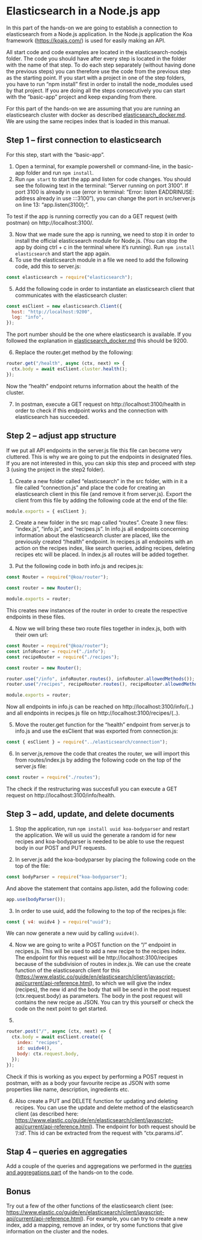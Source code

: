 # Elasticsearch in a Node.js app

In this part of the hands-on we are going to establish a connection to elasticsearch from a Node.js application. In the Node.js application the Koa framework (https://koajs.com/) is used for easily making an API.

All start code and code examples are located in the elasticsearch-nodejs folder. The code you should have after every step is located in the folder with the name of that step. To do each step separately (without having done the previous steps) you can therefore use the code from the previous step as the starting point. If you start with a project in one of the step folders, you have to run “npm install” first in order to install the node_modules used by that project. If you are doing all the steps consecutively you can start with the “basic-app” project and keep expanding from there.

For this part of the hands-on we are assuming that you are running an elasticsearch cluster with docker as described [elasticsearch_docker.md](elasticsearch_docker.md). We are using the same recipes index that is loaded in this manual.

## Step 1 – first connection to elasticsearch

For this step, start with the “basic-app”.

1. Open a terminal, for example powershell or command-line, in the basic-app folder and run `npm install`.
2. Run `npm start` to start the app and listen for code changes. You should see the following text in the terminal: “Server running on port 3100”. If port 3100 is already in use (error in terminal: “Error: listen EADDRINUSE: address already in use :::3100”), you can change the port in src/server.js on line 13: “app.listen(3100);”.

To test if the app is running correctly you can do a GET request (with postman) on http://localhost:3100/.

3. Now that we made sure the app is running, we need to stop it in order to install the official elasticsearch module for Node.js. (You can stop the app by doing ctrl + c in the terminal where it’s running). Run `npm install elasticsearch` and start the app again.
4. To use the elasticsearch module in a file we need to add the following code, add this to server.js:

```javascript
const elasticsearch = require("elasticsearch");
```

5. Add the following code in order to instantiate an elasticsearch client that communicates with the elasticsearch cluster:

```javascript
const esClient = new elasticsearch.Client({
  host: "http://localhost:9200",
  log: "info",
});
```

The port number should be the one where elasticsearch is available. If you followed the explanation in [elasticsearch_docker.md](elasticsearch_docker.md) this should be 9200.

6. Replace the router.get method by the following:

```javascript
router.get("/health", async (ctx, next) => {
  ctx.body = await esClient.cluster.health();
});
```

Now the “health” endpoint returns information about the health of the cluster.

7. In postman, execute a GET request on http://localhost:3100/health in order to check if this endpoint works and the connection with elasticsearch has succeeded.

## Step 2 – adjust app structure

If we put all API endpoints in the server.js file this file can become very cluttered. This is why we are going to put the endpoints in designated files. If you are not interested in this, you can skip this step and proceed with step 3 (using the project in the step2 folder).

1. Create a new folder called “elasticsearch” in the src folder, with in it a file called “connection.js” and place the code for creating an elasticsearch client in this file (and remove it from server.js). Export the client from this file by adding the following code at the end of the file:

```javascript
module.exports = { esClient };
```

2. Create a new folder in the src map called “routes”. Create 3 new files: “index.js”, “info.js”, and “recipes.js”. In info.js all endpoints concerning information about the elasticsearch cluster are placed, like the previously created “/health” endpoint. In recipes.js all endpoints with an action on the recipes index, like search queries, adding recipes, deleting recipes etc will be placed. In index.js all routes will be added together.

3. Put the following code in both info.js and recipes.js:

```javascript
const Router = require("@koa/router");

const router = new Router();

module.exports = router;
```

This creates new instances of the router in order to create the respective endpoints in these files.

4. Now we will bring these two route files together in index.js, both with their own url:

```javascript
const Router = require("@koa/router");
const infoRouter = require("./info");
const recipeRouter = require("./recipes");

const router = new Router();

router.use("/info", infoRouter.routes(), infoRouter.allowedMethods());
router.use("/recipes", recipeRouter.routes(), recipeRouter.allowedMethods());

module.exports = router;
```

Now all endpoints in info.js can be reached on http://localhost:3100/info/(..) and all endpoints in recipes.js file on http://localhost:3100/recipes/(..).

5. Move the router.get function for the “health” endpoint from server.js to info.js and use the esClient that was exported from connection.js:

```javascript
const { esClient } = require("../elasticsearch/connection");
```

6. In server.js,remove the code that creates the router, we will import this from routes/index.js by adding the following code on the top of the server.js file:

```javascript
const router = require("./routes");
```

The check if the restructuring was succesfull you can execute a GET request on http://localhost:3100/info/health.

## Step 3 – add, update, and delete documents

1. Stop the application, run `npm install uuid koa-bodyparser` and restart the application. We will us uuid the generate a random id for new recipes and koa-bodyparser is needed to be able to use the request body in our POST and PUT requests.

2. In server.js add the koa-bodyparser by placing the following code on the top of the file:

```javascript
const bodyParser = require("koa-bodyparser");
```

And above the statement that contains app.listen, add the following code:

```javascript
app.use(bodyParser());
```

3. In order to use uuid, add the following to the top of the recipes.js file:

```javascript
const { v4: uuidv4 } = require("uuid");
```

We can now generate a new uuid by calling `uuidv4()`.

4. Now we are going to write a POST function on the “/” endpoint in recipes.js. This will be used to add a new recipe to the recipes index. The endpoint for this request will be http://localhost:3100/recipes because of the subdivision of routes in index.js. We can use the create function of the elasticsearch client for this (https://www.elastic.co/guide/en/elasticsearch/client/javascript-api/current/api-reference.html), to which we will give the index (recipes), the new id and the body that will be send in the post request (ctx.request.body) as parameters. The body in the post request will contains the new recipe as JSON. You can try this yourself or check the code on the next point to get started.

5.

```javascript
router.post("/", async (ctx, next) => {
  ctx.body = await esClient.create({
    index: "recipes",
    id: uuidv4(),
    body: ctx.request.body,
  });
});
```

Check if this is working as you expect by performing a POST request in postman, with as a body your favourite recipe as JSON with some properties like name, description, ingredients etc.

6. Also create a PUT and DELETE function for updating and deleting recipes. You can use the update and delete method of the elasticsearch client (as described here: https://www.elastic.co/guide/en/elasticsearch/client/javascript-api/current/api-reference.html). The endpoint for both request should be ‘/:id’. This id can be extracted from the request with “ctx.params.id”.

## Stap 4 – queries en aggregaties

Add a couple of the queries and aggregations we performed in the [queries and aggregations part](queries_aggregations.md) of the hands-on to the code.

## Bonus

Try out a few of the other functions of the elasticsearch client (see: https://www.elastic.co/guide/en/elasticsearch/client/javascript-api/current/api-reference.html). For example, you can try to create a new index, add a mapping, remove an index, or try some functions that give information on the cluster and the nodes.
